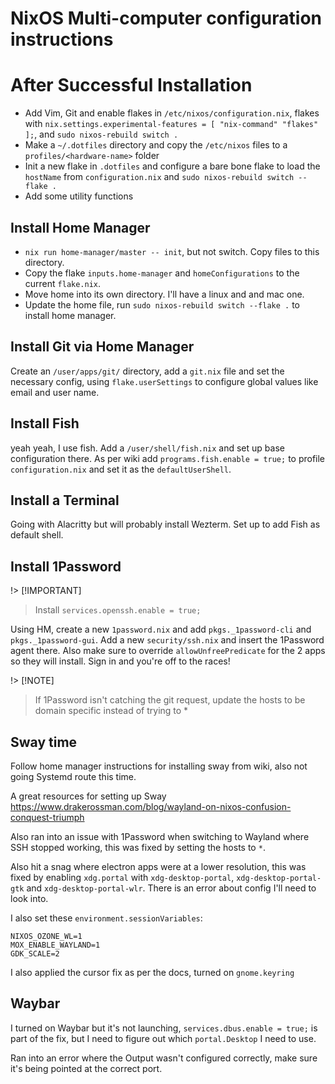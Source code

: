 # NixOS Multi-computer configuration instructions

# After Successful Installation

- Add Vim, Git and enable flakes in `/etc/nixos/configuration.nix`, flakes with
  `nix.settings.experimental-features = [ "nix-command" "flakes" ];`, and `sudo
nixos-rebuild switch .`
- Make a `~/.dotfiles` directory and copy the `/etc/nixos` files to a
  `profiles/<hardware-name>` folder
- Init a new flake in `.dotfiles` and configure a bare bone flake to load the
  `hostName` from `configuration.nix` and `sudo nixos-rebuild switch --flake .`
- Add some utility functions

## Install Home Manager

- `nix run home-manager/master -- init`, but not switch. Copy files to this
  directory.
- Copy the flake `inputs.home-manager` and `homeConfigurations` to the current
  `flake.nix`.
- Move home into its own directory. I'll have a linux and and mac one.
- Update the home file, run `sudo nixos-rebuild switch --flake .` to install
  home manager.

## Install Git via Home Manager

Create an `/user/apps/git/` directory, add a `git.nix` file and set the
necessary config, using `flake.userSettings` to configure global values like
email and user name.

## Install Fish

yeah yeah, I use fish. Add a `/user/shell/fish.nix` and set up base
configuration there. As per wiki add `programs.fish.enable = true;` to profile
`configuration.nix` and set it as the `defaultUserShell`.

## Install a Terminal

Going with Alacritty but will probably install Wezterm. Set up to add Fish as
default shell.

## Install 1Password

!> [!IMPORTANT]

> Install `services.openssh.enable = true;`

Using HM, create a new `1password.nix` and add `pkgs._1password-cli` and
`pkgs._1password-gui`. Add a new `security/ssh.nix` and insert the 1Password
agent there. Also make sure to override `allowUnfreePredicate` for the 2 apps so
they will install. Sign in and you're off to the races!

!> [!NOTE]

> If 1Password isn't catching the git request, update the hosts to be domain
> specific instead of trying to \*

## Sway time

Follow home manager instructions for installing sway from wiki, also not going
Systemd route this time.

A great resources for setting up Sway https://www.drakerossman.com/blog/wayland-on-nixos-confusion-conquest-triumph

Also ran into an issue with 1Password when switching to Wayland where SSH
stopped working, this was fixed by setting the hosts to `*`.

Also hit a snag where electron apps were at a lower resolution, this was fixed
by enabling `xdg.portal` with `xdg-desktop-portal`, `xdg-desktop-portal-gtk` and
`xdg-desktop-portal-wlr`. There is an error about config I'll need to look into.

I also set these `environment.sessionVariables`:

```
NIXOS_OZONE_WL=1
MOX_ENABLE_WAYLAND=1
GDK_SCALE=2
```

I also applied the cursor fix as per the docs, turned on `gnome.keyring`

## Waybar

I turned on Waybar but it's not launching, `services.dbus.enable = true;` is
part of the fix, but I need to figure out which `portal.Desktop` I need to use.

Ran into an error where the Output wasn't configured correctly, make sure it's
being pointed at the correct port.
